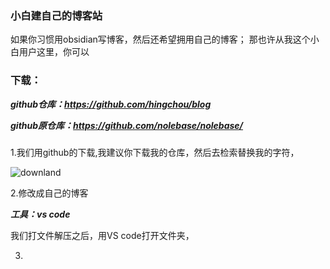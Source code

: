 
### 小白建自己的博客站

如果你习惯用obsidian写博客，然后还希望拥用自己的博客；
那也许从我这个小白用户这里，你可以

### 下载：

***github仓库：https://github.com/hingchou/blog***

***github原仓库：https://github.com/nolebase/nolebase/***

### 

1.我们用github的下载,我建议你下载我的仓库，然后去检索替换我的字符，

![downland](https://i.postimg.cc/GhmWz2SR/20240530142508.png)

2.修改成自己的博客

***工具：vs code***

我们打文件解压之后，用VS code打开文件夹，


3.


